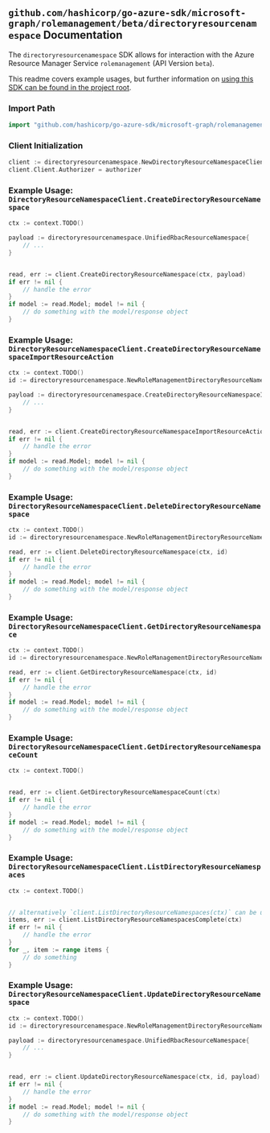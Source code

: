 
## `github.com/hashicorp/go-azure-sdk/microsoft-graph/rolemanagement/beta/directoryresourcenamespace` Documentation

The `directoryresourcenamespace` SDK allows for interaction with the Azure Resource Manager Service `rolemanagement` (API Version `beta`).

This readme covers example usages, but further information on [using this SDK can be found in the project root](https://github.com/hashicorp/go-azure-sdk/tree/main/docs).

### Import Path

```go
import "github.com/hashicorp/go-azure-sdk/microsoft-graph/rolemanagement/beta/directoryresourcenamespace"
```


### Client Initialization

```go
client := directoryresourcenamespace.NewDirectoryResourceNamespaceClientWithBaseURI("https://management.azure.com")
client.Client.Authorizer = authorizer
```


### Example Usage: `DirectoryResourceNamespaceClient.CreateDirectoryResourceNamespace`

```go
ctx := context.TODO()

payload := directoryresourcenamespace.UnifiedRbacResourceNamespace{
	// ...
}


read, err := client.CreateDirectoryResourceNamespace(ctx, payload)
if err != nil {
	// handle the error
}
if model := read.Model; model != nil {
	// do something with the model/response object
}
```


### Example Usage: `DirectoryResourceNamespaceClient.CreateDirectoryResourceNamespaceImportResourceAction`

```go
ctx := context.TODO()
id := directoryresourcenamespace.NewRoleManagementDirectoryResourceNamespaceID("unifiedRbacResourceNamespaceIdValue")

payload := directoryresourcenamespace.CreateDirectoryResourceNamespaceImportResourceActionRequest{
	// ...
}


read, err := client.CreateDirectoryResourceNamespaceImportResourceAction(ctx, id, payload)
if err != nil {
	// handle the error
}
if model := read.Model; model != nil {
	// do something with the model/response object
}
```


### Example Usage: `DirectoryResourceNamespaceClient.DeleteDirectoryResourceNamespace`

```go
ctx := context.TODO()
id := directoryresourcenamespace.NewRoleManagementDirectoryResourceNamespaceID("unifiedRbacResourceNamespaceIdValue")

read, err := client.DeleteDirectoryResourceNamespace(ctx, id)
if err != nil {
	// handle the error
}
if model := read.Model; model != nil {
	// do something with the model/response object
}
```


### Example Usage: `DirectoryResourceNamespaceClient.GetDirectoryResourceNamespace`

```go
ctx := context.TODO()
id := directoryresourcenamespace.NewRoleManagementDirectoryResourceNamespaceID("unifiedRbacResourceNamespaceIdValue")

read, err := client.GetDirectoryResourceNamespace(ctx, id)
if err != nil {
	// handle the error
}
if model := read.Model; model != nil {
	// do something with the model/response object
}
```


### Example Usage: `DirectoryResourceNamespaceClient.GetDirectoryResourceNamespaceCount`

```go
ctx := context.TODO()


read, err := client.GetDirectoryResourceNamespaceCount(ctx)
if err != nil {
	// handle the error
}
if model := read.Model; model != nil {
	// do something with the model/response object
}
```


### Example Usage: `DirectoryResourceNamespaceClient.ListDirectoryResourceNamespaces`

```go
ctx := context.TODO()


// alternatively `client.ListDirectoryResourceNamespaces(ctx)` can be used to do batched pagination
items, err := client.ListDirectoryResourceNamespacesComplete(ctx)
if err != nil {
	// handle the error
}
for _, item := range items {
	// do something
}
```


### Example Usage: `DirectoryResourceNamespaceClient.UpdateDirectoryResourceNamespace`

```go
ctx := context.TODO()
id := directoryresourcenamespace.NewRoleManagementDirectoryResourceNamespaceID("unifiedRbacResourceNamespaceIdValue")

payload := directoryresourcenamespace.UnifiedRbacResourceNamespace{
	// ...
}


read, err := client.UpdateDirectoryResourceNamespace(ctx, id, payload)
if err != nil {
	// handle the error
}
if model := read.Model; model != nil {
	// do something with the model/response object
}
```

